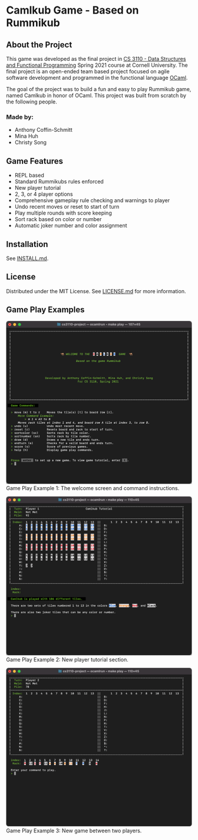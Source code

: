 # Camlkub Game - Based on Rummikub


## About the Project

This game was developed as the final project in [CS 3110 - Data Structures and Functional Programming](https://www.cs.cornell.edu/courses/cs3110) Spring 2021 course at Cornell University. The final project is an open-ended team based project focused on agile software development and programmed in the functional language [OCaml](https://ocaml.org/). 

The goal of the project was to build a fun and easy to play Rummikub game, named Camlkub in honor of OCaml. This project was built from scratch by the following people.


### Made by:
- Anthony Coffin-Schmitt
- Mina Huh
- Christy Song


## Game Features
  - REPL based
  - Standard Rummikubs rules enforced
  - New player tutorial
  - 2, 3, or 4 player options
  - Comprehensive gameplay rule checking and warnings to player
  - Undo recent moves or reset to start of turn
  - Play multiple rounds with score keeping
  - Sort rack based on color or number
  - Automatic joker number and color assignment


## Installation
See [INSTALL.md](INSTALL.md).


## License
Distributed under the MIT License.
See [LICENSE.md](LICENSE.md) for more information. 


## Game Play Examples


![Camlkub Game - Welcome screen and user commands.](images/camlkub_welcome.png "Camlkub Game - Welcome Screen")
Game Play Example 1: The welcome screen and command instructions.
<br>

![Camlkub Game - Tutorial example.](images/camlkub_tutorial.png "Camlkub Game - Tutorial Example")
Game Play Example 2: New player tutorial section.
<br>

![Camlkub Game - Play action example.](images/camlkub_play.gif "Camlkub Game - Play Action Example")
Game Play Example 3: New game between two players.